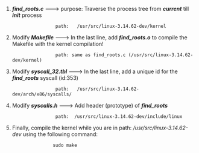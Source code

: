 1) **_find_roots.c_**  ---> purpose: Traverse the process tree from **_current_** till **_init_** process

                       path:   /usr/src/linux-3.14.62-dev/kernel

2) Modify  **_Makefile_**     ---> In the last line, add **_find_roots.o_** to compile the Makefile with the kernel compilation!

                       path: same as find_roots.c (/usr/src/linux-3.14.62-dev/kernel)

3) Modify **_syscall_32.tbl_** ---> In the last line, add a unique id for the **_find_roots_** syscall (id:353)

                       path:   /usr/src/linux-3.14.62-dev/arch/x86/syscalls/

4) Modify **_syscalls.h_**    ---> Add header (prototype) of **_find_roots_**

                       path:  /usr/src/linux-3.14.62-dev/include/linux


5) Finally, compile the kernel while you are in path: _/usr/src/linux-3.14.62-dev_
using the following command:

                      sudo make

